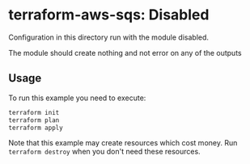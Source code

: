 # terraform-aws-sqs: Disabled

Configuration in this directory run with the module disabled.

The module should create nothing and not error on any of the outputs

## Usage

To run this example you need to execute:

```bash
terraform init
terraform plan
terraform apply
```

Note that this example may create resources which cost money. Run `terraform destroy` when you don't need these resources.

<!-- BEGINNING OF PRE-COMMIT-TERRAFORM DOCS HOOK -->

<!-- END OF PRE-COMMIT-TERRAFORM DOCS HOOK -->
